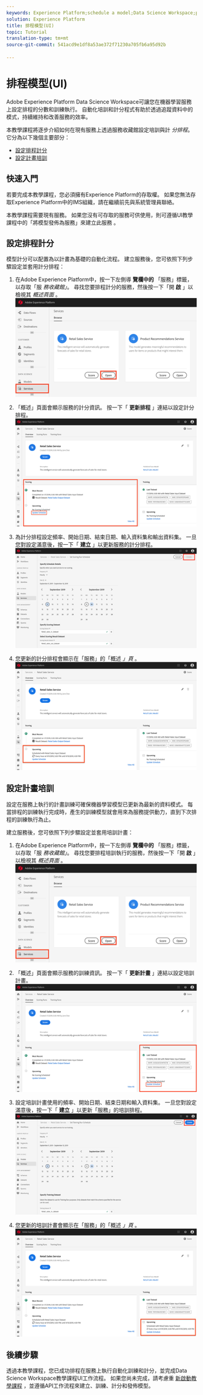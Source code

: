 ```yaml
---
keywords: Experience Platform;schedule a model;Data Science Workspace;popular topics
solution: Experience Platform
title: 排程模型(UI)
topic: Tutorial
translation-type: tm+mt
source-git-commit: 541acd9e1df8a53ae372f71230a705fb6a95d92b

---
```



# 排程模型(UI)

Adobe Experience Platform Data Science Workspace可讓您在機器學習服務上設定排程的分數和訓練執行。 自動化培訓和計分程式有助於透過追蹤資料中的模式，持續維持和改善服務的效率。

本教學課程將逐步介紹如何在現有服務上透過服務收藏館設定培訓與計 *分排程*。 它分為以下幾個主要部分：

- [設定排程計分](#configure-scheduled-scoring)
- [設定計畫培訓](#configure-scheduled-training)

## 快速入門

若要完成本教學課程，您必須擁有Experience Platform的存取權。 如果您無法存取Experience Platform中的IMS組織，請在繼續前先與系統管理員聯絡。

本教學課程需要現有服務。 如果您沒有可存取的服務可供使用，則可遵循UI教學課程中的「將模型發佈為服務」來建立此服務 [](./publish-model-service-ui.md) 。

## 設定排程計分

模型計分可以配置為以計畫為基礎的自動化流程。 建立服務後，您可依照下列步驟設定並套用計分排程：

1. 在Adobe Experience Platform中，按一下左側導 **覽欄中的** 「服務」標籤，以存取「服 *務收藏館」*。 尋找您要排程計分的服務，然後按一下「開 **啟** 」以檢視其 *概述頁面* 。
   ![](../images/models-recipes/schedule/click_to_open.png)

2. 「概述」頁面會顯示服務的計分資訊。 按一下「 **更新排程** 」連結以設定計分排程。
   ![](../images/models-recipes/schedule/service_overview_score.png)

3. 為計分排程設定頻率、開始日期、結束日期、輸入資料集和輸出資料集。 一旦您對設定滿意後，按一下「 **建立** 」以更新服務的計分排程。
   ![](../images/models-recipes/schedule/14_configure_scoring_schedule.png)

4. 您更新的計分排程會顯示在「服務」的「概述 *」頁* 。
   ![](../images/models-recipes/schedule/service_with_scoring_schedule.png)


## 設定計畫培訓

設定在服務上執行的計畫訓練可確保機器學習模型已更新為最新的資料模式。 每當排程的訓練執行完成時，產生的訓練模型就會用來為服務提供動力，直到下次排程的訓練執行為止。

建立服務後，您可依照下列步驟設定並套用培訓計畫：

1. 在Adobe Experience Platform中，按一下左側導 **覽欄中的** 「服務」標籤，以存取「服 *務收藏館」*。 尋找您要排程培訓執行的服務，然後按一下「開 **啟** 」以檢視其 *概述頁面* 。
   ![](../images/models-recipes/schedule/click_to_open.png)

2. 「概述」頁面會顯示服務的訓練資訊。 按一下「 **更新計畫** 」連結以設定培訓計畫。
   ![](../images/models-recipes/schedule/service_overview_train.png)

3. 設定培訓計畫使用的頻率、開始日期、結束日期和輸入資料集。 一旦您對設定滿意後，按一下「 **建立** 」以更新「服務」的培訓排程。
   ![](../images/models-recipes/schedule/12_configure_training_schedule.png)

4. 您更新的培訓計畫會顯示在「服務」的「概述 *」頁* 。
   ![](../images/models-recipes/schedule/service_with_training_schedule.png)

## 後續步驟

透過本教學課程，您已成功排程在服務上執行自動化訓練和計分，並完成Data Science Workspace教學課程UI工作流程。 如果您尚未完成，請考慮重 [新啟動教學課程](./create-retails-sales-dataset.md) ，並遵循API工作流程來建立、訓練、計分和發佈模型。
